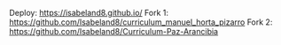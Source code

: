 Deploy: https://isabeland8.github.io/
Fork 1: https://github.com/Isabeland8/curriculum_manuel_horta_pizarro
Fork 2: https://github.com/Isabeland8/Curriculum-Paz-Arancibia
